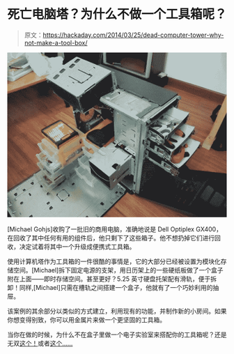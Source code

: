 # 死亡电脑塔？为什么不做一个工具箱呢？

> 原文：<https://hackaday.com/2014/03/25/dead-computer-tower-why-not-make-a-tool-box/>

![F8VOED9HSVGHDGK.LARGE](img/b50dea183b424ad9db4ae211d88c8e40.png)

[Michael Gohjs]收购了一批旧的商用电脑，准确地说是 Dell Optiplex GX400，在回收了其中任何有用的组件后，他只剩下了这些箱子。他不想扔掉它们进行回收，决定试着将其中一个升级成便携式工具箱。

使用计算机塔作为工具箱的一件很酷的事情是，它的大部分已经被设置为模块化存储空间。[Michael]拆下固定电源的支架，用日历架上的一些硬纸板做了一个盒子附在上面——即时存储空间。甚至更好？5.25 英寸硬盘托架配有滑轨，便于拆卸！同样,[Michael]只需在槽轨之间搭建一个盒子，他就有了一个巧妙利用的抽屉。

该案例的其余部分以类似的方式建立，利用现有的功能，并制作新的小房间。如果你想变得别致，你可以用金属片来做一个更坚固的工具箱。

当你在做的时候，为什么不在盒子里做一个电子实验室来搭配你的工具箱呢？还是无双[这个！](http://hackaday.com/2014/03/09/another-awesome-electronics-lab-in-a-box/)或者[这个……](http://hackaday.com/2012/10/07/a-mobile-electronics-lab-for-all-your-projects/)